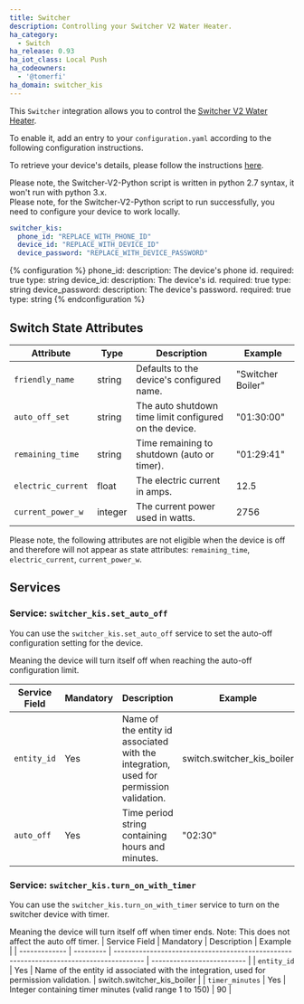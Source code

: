 ```yaml
---
title: Switcher
description: Controlling your Switcher V2 Water Heater.
ha_category:
  - Switch
ha_release: 0.93
ha_iot_class: Local Push
ha_codeowners:
  - '@tomerfi'
ha_domain: switcher_kis
---
```


This `Switcher` integration allows you to control the [Switcher V2 Water Heater](https://www.switcher.co.il/).

To enable it, add an entry to your `configuration.yaml` according to the following configuration instructions.

To retrieve your device's details, please follow the instructions [here](https://github.com/NightRang3r/Switcher-V2-Python).

<div class='note warning'>
  Please note, the Switcher-V2-Python script is written in python 2.7 syntax, it won't run with python 3.x.
</div>

<div class='note warning'>
  Please note, for the Switcher-V2-Python script to run successfully, you need to configure your device to work locally.
</div>

```yaml
switcher_kis:
  phone_id: "REPLACE_WITH_PHONE_ID"
  device_id: "REPLACE_WITH_DEVICE_ID"
  device_password: "REPLACE_WITH_DEVICE_PASSWORD"
```

{% configuration %}
phone_id:
  description: The device's phone id.
  required: true
  type: string
device_id:
  description: The device's id.
  required: true
  type: string
device_password:
  description: The device's password.
  required: true
  type: string
{% endconfiguration %}

## Switch State Attributes

| Attribute          | Type    | Description                                            | Example           |
| ------------------ | ------- | ------------------------------------------------------ | ----------------- |
| `friendly_name`    | string  | Defaults to the device's configured name.              | "Switcher Boiler" |
| `auto_off_set`     | string  | The auto shutdown time limit configured on the device. | "01:30:00"        |
| `remaining_time`   | string  | Time remaining to shutdown (auto or timer).            | "01:29:41"        |
| `electric_current` | float   | The electric current in amps.                          | 12.5              |
| `current_power_w`  | integer | The current power used in watts.                       | 2756              |

<div class='note warning'>

  Please note, the following attributes are not eligible when the device is off and therefore will not appear as state attributes: `remaining_time`, `electric_current`, `current_power_w`.

</div>

## Services

### Service: `switcher_kis.set_auto_off`

You can use the `switcher_kis.set_auto_off` service to set the auto-off configuration setting for the device.

Meaning the device will turn itself off when reaching the auto-off configuration limit.

| Service Field | Mandatory | Description                                                                            | Example                    |
| ------------- | --------- | -------------------------------------------------------------------------------------- | -------------------------- |
| `entity_id`   | Yes       | Name of the entity id associated with the integration, used for permission validation. | switch.switcher_kis_boiler |
| `auto_off`    | Yes       | Time period string containing hours and minutes.                                       | "02:30"                    |

### Service: `switcher_kis.turn_on_with_timer`

You can use the `switcher_kis.turn_on_with_timer` service to turn on the switcher device with timer.

Meaning the device will turn itself off when timer ends.
Note: This does not affect the auto off timer.
| Service Field | Mandatory | Description                                                                            | Example                    |
| ------------- | --------- | -------------------------------------------------------------------------------------- | -------------------------- |
| `entity_id`   | Yes       | Name of the entity id associated with the integration, used for permission validation. | switch.switcher_kis_boiler |
| `timer_minutes`    | Yes       | Integer containing timer minutes (valid range 1 to 150)                                      | 90                    |
